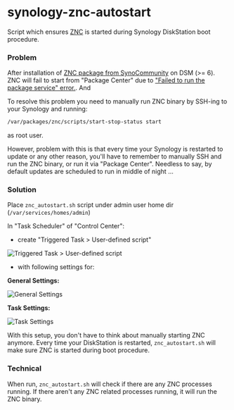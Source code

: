 # synology-znc-autostart
Script which ensures [ZNC](http://wiki.znc.in/ZNC) is started during Synology DiskStation boot procedure.

### Problem

After installation of [ZNC package from SynoCommunity](https://synocommunity.com/package/znc) on DSM (>= 6). ZNC will fail to start from "Package Center" due to ["Failed to run the package service" error.](https://hodzic.org/img/znc/znc%20package%20center%20start%20fail.png). And 

To resolve this problem you need to manually run ZNC binary by SSH-ing to your Synology and running:

```bash
/var/packages/znc/scripts/start-stop-status start
```

as root user.

However, problem with this is that every time your Synology is restarted to update or any other reason, you'll have to remember to manually SSH and run the ZNC binary, or run it via "Package Center". Needless to say, by default updates are scheduled to run in middle of night ...

### Solution

Place ```znc_autostart.sh``` script under admin user home dir (```/var/services/homes/admin```)

In "Task Scheduler" of "Control Center":

* create "Triggered Task > User-defined script"

![Triggered Task > User-defined script](https://hodzic.org/img/znc/create%20triggered%20task.png)

* with following settings for:

**General Settings:**

![General Settings](https://hodzic.org/img/znc/general%20settings.png)

**Task Settings:**

![Task Settings](https://hodzic.org/img/znc/task%20settings.png)


With this setup, you don't have to think about manually starting ZNC anymore. Every time your DiskStation is restarted, ```znc_autostart.sh``` will make sure ZNC is started during boot procedure.

### Technical

When run, ```znc_autostart.sh``` will check if there are any ZNC processes running. If there aren't any ZNC related processes running, it will run the ZNC binary. 
